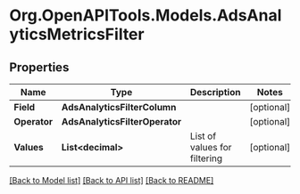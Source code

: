 # Org.OpenAPITools.Models.AdsAnalyticsMetricsFilter

## Properties

Name | Type | Description | Notes
------------ | ------------- | ------------- | -------------
**Field** | **AdsAnalyticsFilterColumn** |  | [optional] 
**Operator** | **AdsAnalyticsFilterOperator** |  | [optional] 
**Values** | **List&lt;decimal&gt;** | List of values for filtering | [optional] 

[[Back to Model list]](../README.md#documentation-for-models) [[Back to API list]](../README.md#documentation-for-api-endpoints) [[Back to README]](../README.md)

